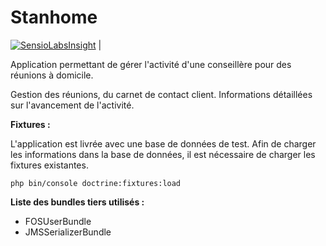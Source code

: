 Stanhome
========
[![SensioLabsInsight](https://insight.sensiolabs.com/projects/3ae1ff92-01d9-4281-9614-f0a11535965f/big.png)](https://insight.sensiolabs.com/projects/3ae1ff92-01d9-4281-9614-f0a11535965f) |

Application permettant de gérer l'activité d'une conseillère pour des réunions à domicile.

Gestion des réunions, du carnet de contact client.
Informations détaillées sur l'avancement de l'activité.

**Fixtures :**

L'application est livrée avec une base de données de test. Afin de charger les informations dans la
base de données, il est nécessaire de charger les fixtures existantes.

    php bin/console doctrine:fixtures:load

**Liste des bundles tiers utilisés :**
- FOSUserBundle
- JMSSerializerBundle
